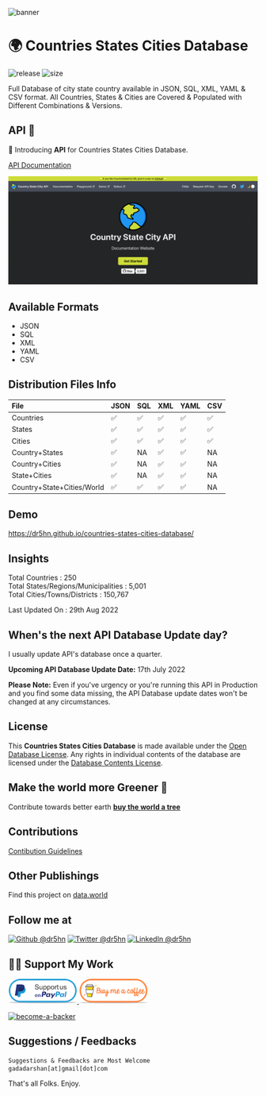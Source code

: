 ![banner](https://github.com/dr5hn/countries-states-cities-database/raw/master/.github/banner.png)

# 🌍 Countries States Cities Database
![release](https://img.shields.io/github/v/release/dr5hn/countries-states-cities-database?style=flat-square)
![size](https://img.shields.io/github/repo-size/dr5hn/countries-states-cities-database?label=size&style=flat-square)

Full Database of city state country available in JSON, SQL, XML, YAML & CSV format.
All Countries, States & Cities are Covered & Populated with Different Combinations & Versions.
## API 🚀
🎉 Introducing **API** for Countries States Cities Database.

[API Documentation](https://countrystatecity.in/)

[![banner](.github/api.png)](https://countrystatecity.in/)

## Available Formats
- JSON
- SQL
- XML
- YAML
- CSV

## Distribution Files Info
File | JSON | SQL | XML | YAML | CSV
:------------ | :-------------| :-------------| :------------- |:-------------|:-------------
Countries | :white_check_mark: | :white_check_mark: | :white_check_mark: | :white_check_mark: | :white_check_mark:
States | :white_check_mark: | :white_check_mark: | :white_check_mark: | :white_check_mark: | :white_check_mark:
Cities | :white_check_mark: | :white_check_mark: | :white_check_mark: | :white_check_mark: | :white_check_mark:
Country+States | :white_check_mark: | NA | :white_check_mark: | :white_check_mark: | NA
Country+Cities | :white_check_mark: | NA | :white_check_mark: | :white_check_mark: | NA
State+Cities | :white_check_mark: | NA | :white_check_mark: | :white_check_mark: | NA
Country+State+Cities/World | :white_check_mark: |  :white_check_mark: | :white_check_mark: | :white_check_mark: | NA

## Demo
https://dr5hn.github.io/countries-states-cities-database/

## Insights
Total Countries : 250 <br>
Total States/Regions/Municipalities : 5,001 <br>
Total Cities/Towns/Districts : 150,767 <br>

Last Updated On : 29th Aug 2022

## When's the next API Database Update day?
I usually update API's database once a quarter.

**Upcoming API Database Update Date:** 17th July 2022

**Please Note:** Even if you've urgency or you're running this API in Production and you find some data missing, the API Database update dates won't be changed at any circumstances.

## License
This **Countries States Cities Database** is made available under the [Open Database License](https://github.com/dr5hn/countries-states-cities-database/blob/master/LICENSE). Any rights in individual contents of the database are licensed under the [Database Contents License](https://github.com/dr5hn/countries-states-cities-database/blob/master/.github/CONTENT_LICENSE).

## Make the world more Greener 🌴
Contribute towards better earth [**buy the world a tree**](https://ecologi.com/darshangada?r=60f2a36e67efcb18f734ffb8)

## Contributions
[Contibution Guidelines](https://github.com/dr5hn/countries-states-cities-database/blob/master/.github/CONTRIBUTING.md)

## Other Publishings
Find this project on [data.world](https://data.world/dr5hn/country-state-city)

## Follow me at
<a href="https://github.com/dr5hn/"><img alt="Github @dr5hn" src="https://img.shields.io/static/v1?logo=github&message=Github&color=black&style=flat-square&label=" /></a> <a href="https://twitter.com/dr5hn/"><img alt="Twitter @dr5hn" src="https://img.shields.io/static/v1?logo=twitter&message=Twitter&color=black&style=flat-square&label=" /></a> <a href="https://www.linkedin.com/in/dr5hn/"><img alt="LinkedIn @dr5hn" src="https://img.shields.io/static/v1?logo=linkedin&message=LinkedIn&color=black&style=flat-square&label=&link=https://twitter.com/dr5hn" /></a>

## 🙋‍♂️ Support My Work
<p>
  <a href="https://www.paypal.me/dr5hn" target="_blank">
      <img height="50" alt="Support with Paypal" src="https://raw.githubusercontent.com/dr5hn/dr5hn/main/.github/resources/support-paypal.png"/>
  </a>
  <a href="https://ko-fi.com/dr5hn" target="_blank">
      <img height="50" alt="Buy me a coffee" src="https://raw.githubusercontent.com/dr5hn/dr5hn/main/.github/resources/support-buy-coffee.png"/>
  </a>
</p>

[![become-a-backer](https://opencollective.com/countries-states-cities/backers.svg?width=890)](https://opencollective.com/countries-states-cities#backers)


## Suggestions / Feedbacks
```
Suggestions & Feedbacks are Most Welcome
gadadarshan[at]gmail[dot]com
```

That's all Folks. Enjoy.
